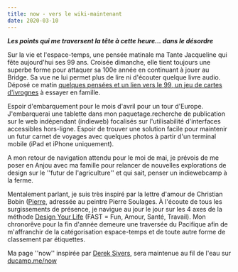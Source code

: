 ```yaml
---
title: now - vers le wiki-maintenant
date: 2020-03-10
---
```


***Les points qui me traversent la tête à cette heure... dans le désordre***

Sur la vie et l'espace-temps, une pensée matinale ma Tante Jacqueline qui fête aujourd'hui ses 99 ans. Croisée dimanche, elle tient toujours une superbe forme pour attaquer sa 100e année en continuant à jouer au Bridge. Sa vue ne lui permet plus de lire ni d'écouter quelque livre audio. Déposé ce matin [quelques pensées et un lien vers le 99, un jeu de cartes d'ivrognes](https://ducamp.me/2020-070) à essayer en famille.

Espoir d'embarquement pour le mois d'avril pour un tour d'Europe. J'embarquerai une tablette dans mon paquetage.recherche de publication sur le web indépendant (indieweb) focalisés sur l'utilisabilité d'interfaces accessibles hors-ligne. Espoir de trouver une solution facile pour maintenir un futur carnet de voyages avec quelques photos à partir d'un terminal mobile (iPad et iPhone uniquement). 

A mon retour de navigation attendu pour le moi de mai, je prévois de me poser en Anjou avec ma famille pour relancer de nouvelles explorations de design sur le ''futur de l'agriculture'' et qui sait, penser un indiewebcamp à la ferme. 

Mentalement parlant, je suis très inspiré par la lettre d'amour de Christian Bobin ([Pierre,](https://www.babelio.com/livres/Bobin-Pierre/1157433) adressée au peintre Pierre Soulages. À l'écoute de tous les surgissements de présence, je navigue au jour le jour sur les 4 axes de la méthode [Design Your Life](https://ducamp.me/DYL) (FAST = Fun, Amour, Santé, Travail). Mon chronorêve pour la fin d'année demeure une traversée du Pacifique afin de m'affranchir de la catégorisation espace-temps et de toute autre forme de classement par étiquettes.

Ma page ''now'' inspirée par [Derek Sivers](https://ducamp.me/maintenant), sera maintenue au fil de l'eau sur [ducamp.me/now](https://ducamp.me/now)




